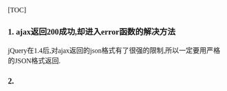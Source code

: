 <font face="Simsun" size=3>

[TOC]

### 1. ajax返回200成功,却进入error函数的解决方法

jQuery在1.4后,对ajax返回的json格式有了很强的限制,所以一定要用严格的JSON格式返回.

### 2. 


</font>